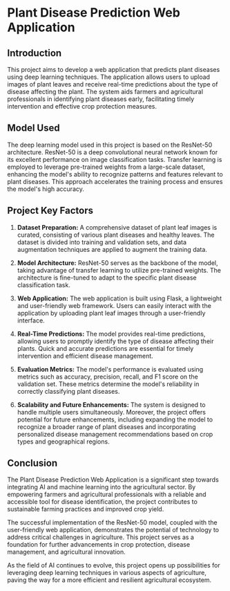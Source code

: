 # Plant Disease Prediction Web Application

## Introduction

This project aims to develop a web application that predicts plant diseases using deep learning techniques. The application allows users to upload images of plant leaves and receive real-time predictions about the type of disease affecting the plant. The system aids farmers and agricultural professionals in identifying plant diseases early, facilitating timely intervention and effective crop protection measures.

## Model Used

The deep learning model used in this project is based on the ResNet-50 architecture. ResNet-50 is a deep convolutional neural network known for its excellent performance on image classification tasks. Transfer learning is employed to leverage pre-trained weights from a large-scale dataset, enhancing the model's ability to recognize patterns and features relevant to plant diseases. This approach accelerates the training process and ensures the model's high accuracy.

## Project Key Factors

1. **Dataset Preparation:** A comprehensive dataset of plant leaf images is curated, consisting of various plant diseases and healthy leaves. The dataset is divided into training and validation sets, and data augmentation techniques are applied to augment the training data.

2. **Model Architecture:** ResNet-50 serves as the backbone of the model, taking advantage of transfer learning to utilize pre-trained weights. The architecture is fine-tuned to adapt to the specific plant disease classification task.

3. **Web Application:** The web application is built using Flask, a lightweight and user-friendly web framework. Users can easily interact with the application by uploading plant leaf images through a user-friendly interface.

4. **Real-Time Predictions:** The model provides real-time predictions, allowing users to promptly identify the type of disease affecting their plants. Quick and accurate predictions are essential for timely intervention and efficient disease management.

5. **Evaluation Metrics:** The model's performance is evaluated using metrics such as accuracy, precision, recall, and F1 score on the validation set. These metrics determine the model's reliability in correctly classifying plant diseases.

6. **Scalability and Future Enhancements:** The system is designed to handle multiple users simultaneously. Moreover, the project offers potential for future enhancements, including expanding the model to recognize a broader range of plant diseases and incorporating personalized disease management recommendations based on crop types and geographical regions.

## Conclusion

The Plant Disease Prediction Web Application is a significant step towards integrating AI and machine learning into the agricultural sector. By empowering farmers and agricultural professionals with a reliable and accessible tool for disease identification, the project contributes to sustainable farming practices and improved crop yield.

The successful implementation of the ResNet-50 model, coupled with the user-friendly web application, demonstrates the potential of technology to address critical challenges in agriculture. This project serves as a foundation for further advancements in crop protection, disease management, and agricultural innovation.

As the field of AI continues to evolve, this project opens up possibilities for leveraging deep learning techniques in various aspects of agriculture, paving the way for a more efficient and resilient agricultural ecosystem.
